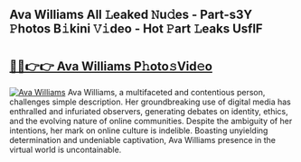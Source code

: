 ## Ava Williams All 𝙻eaked 𝙽u𝚍es - Part-s3Y 𝙿hotos B𝚒kini 𝚅𝚒deo - Hot 𝙿art 𝙻eaks UsflF

# <h2><a href="http://ld51fw.urlbe.top/?page=Ava+Williams">🔗🔗👉👉 Ava Williams P𝚑oto𝚜Vid𝚎o</a></h2>

[![Ava Williams](https://i.imgur.com/eBuTRDB.gif)](http://ld51fw.urlbe.top/?page=Ava+Williams)
Ava Williams, a multifaceted and contentious person, challenges simple description. Her groundbreaking use of digital media has enthralled and infuriated observers, generating debates on identity, ethics, and the evolving nature of online communities. Despite the ambiguity of her intentions, her mark on online culture is indelible. Boasting unyielding determination and undeniable captivation, Ava Williams presence in the virtual world is uncontainable.
